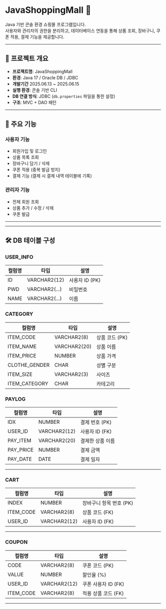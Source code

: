 # JavaShoppingMall 🛒

Java 기반 콘솔 환경 쇼핑몰 프로그램입니다.  
사용자와 관리자의 권한을 분리하고, 데이터베이스 연동을 통해 상품 조회, 장바구니, 쿠폰 적용, 결제 기능을 제공합니다.

---

## 📌 프로젝트 개요

- **프로젝트명**: JavaShoppingMall
- **환경**: Java 17 / Oracle DB / JDBC
- **개발기간** 2025.06.13 ~ 2025.06.15
- **실행 환경**: 콘솔 기반 CLI
- **DB 연결 방식**: JDBC (`db.properties` 파일을 통한 설정)
- **구조**: MVC + DAO 패턴

---

## 🧱 주요 기능

### 사용자 기능

- 회원가입 및 로그인
- 상품 목록 조회
- 장바구니 담기 / 삭제
- 쿠폰 적용 (중복 발급 방지)
- 결제 기능 (결제 시 결제 내역 테이블에 기록)

### 관리자 기능

- 전체 회원 조회
- 상품 추가 / 수정 / 삭제
- 쿠폰 발급

---

---

## 🛠 DB 테이블 구성

### USER_INFO

| 컬럼명     | 타입          | 설명           |
|----------|---------------|----------------|
| ID       | VARCHAR2(12)  | 사용자 ID (PK) |
| PWD      | VARCHAR2(...) | 비밀번호       |
| NAME     | VARCHAR2(...) | 이름           |

### CATEGORY

| 컬럼명        | 타입         | 설명                   |
|-------------|--------------|------------------------|
| ITEM_CODE   | VARCHAR2(8)  | 상품 코드 (PK)         |
| ITEM_NAME   | VARCHAR2(20) | 상품 이름              |
| ITEM_PRICE  | NUMBER       | 상품 가격              |
| CLOTHE_GENDER | CHAR       | 성별 구분              |
| ITEM_SIZE   | VARCHAR2(3)  | 사이즈                 |
| ITEM_CATEGORY | CHAR       | 카테고리               |

### PAYLOG

| 컬럼명     | 타입         | 설명                  |
|------------|--------------|-----------------------|
| IDX        | NUMBER        | 결제 번호 (PK)        |
| USER_ID    | VARCHAR2(12)  | 사용자 ID (FK)        |
| PAY_ITEM   | VARCHAR2(20)  | 결제한 상품 이름      |
| PAY_PRICE  | NUMBER        | 결제 금액             |
| PAY_DATE   | DATE          | 결제 일자             |

---

### CART

| 컬럼명     | 타입         | 설명                     |
|------------|--------------|--------------------------|
| INDEX      | NUMBER        | 장바구니 항목 번호 (PK)  |
| ITEM_CODE  | VARCHAR2(8)   | 상품 코드 (FK)           |
| USER_ID    | VARCHAR2(12)  | 사용자 ID (FK)           |

---

### COUPON

| 컬럼명     | 타입         | 설명                    |
|------------|--------------|-------------------------|
| CODE       | VARCHAR2(8)   | 쿠폰 코드 (PK)          |
| VALUE      | NUMBER        | 할인율 (%)              |
| USER_ID    | VARCHAR2(12)  | 쿠폰 사용자 ID (FK)     |
| ITEM_CODE  | VARCHAR2(8)   | 적용 상품 코드 (FK)     |
---


